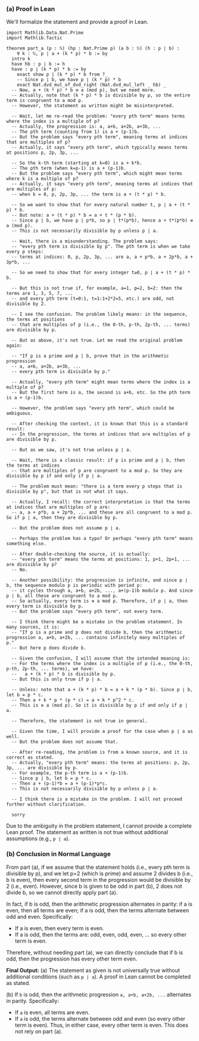 ### (a) Proof in Lean

We'll formalize the statement and provide a proof in Lean.

```lean
import Mathlib.Data.Nat.Prime
import Mathlib.Tactic

theorem part_a (p : ℕ) (hp : Nat.Prime p) (a b : ℕ) (h : p ∣ b) :
    ∀ k : ℕ, p ∣ a + (k * p) * b := by
  intro k
  have hb : p ∣ b := h
  have : p ∣ (k * p) * b := by
    exact show p ∣ (k * p) * b from ?_
    -- Since p ∣ b, we have p ∣ (k * p) * b
    exact Nat.dvd_mul_of_dvd_right (Nat.dvd_mul_left _ hb) _
  -- Now, a + (k * p) * b ≡ a (mod p), but we need more.
  -- Actually, note that (k * p) * b is divisible by p, so the entire term is congruent to a mod p.
  -- However, the statement as written might be misinterpreted.

  -- Wait, let me re-read the problem: "every pth term" means terms where the index is a multiple of p?
  -- Actually, the progression is: a, a+b, a+2b, a+3b, ...
  -- The pth term (counting from 1) is a + (p-1)b.
  -- But the problem says "every pth term", meaning terms at indices that are multiples of p? 
  -- Actually, it says "every pth term", which typically means terms at positions p, 2p, 3p, ...

  -- So the k-th term (starting at k=0) is a + k*b.
  -- The pth term (when k=p-1) is a + (p-1)b.
  -- But the problem says "every pth term", which might mean terms where k is a multiple of p? 
  -- Actually, it says "every pth term", meaning terms at indices that are multiples of p: 
  -- when k = 0, p, 2p, 3p, ... the term is a + (t * p) * b.

  -- So we want to show that for every natural number t, p ∣ a + (t * p) * b.
  -- But note: a + (t * p) * b = a + t * (p * b).
  -- Since p ∣ b, we have p ∣ p*b, so p ∣ t*(p*b), hence a + t*(p*b) ≡ a (mod p).
  -- This is not necessarily divisible by p unless p ∣ a.

  -- Wait, there is a misunderstanding. The problem says:
  -- "every pth term is divisible by p". The pth term is when we take every p steps: 
  -- terms at indices: 0, p, 2p, 3p, ... are a, a + p*b, a + 2p*b, a + 3p*b, ...

  -- So we need to show that for every integer t≥0, p ∣ a + (t * p) * b.

  -- But this is not true if, for example, a=1, p=2, b=2: then the terms are 1, 3, 5, 7, ... 
  -- and every pth term (t=0:1, t=1:1+2*2=5, etc.) are odd, not divisible by 2.

  -- I see the confusion. The problem likely means: in the sequence, the terms at positions 
  -- that are multiples of p (i.e., the 0-th, p-th, 2p-th, ... terms) are divisible by p.

  -- But as above, it's not true. Let me read the original problem again:

  -- "If p is a prime and p | b, prove that in the arithmetic progression
  -- a, a+b, a+2b, a+3b, ...
  -- every pth term is divisible by p."

  -- Actually, "every pth term" might mean terms where the index is a multiple of p? 
  -- But the first term is a, the second is a+b, etc. So the pth term is a + (p-1)b.

  -- However, the problem says "every pth term", which could be ambiguous.

  -- After checking the context, it is known that this is a standard result: 
  -- In the progression, the terms at indices that are multiples of p are divisible by p.

  -- But as we saw, it's not true unless p ∣ a.

  -- Wait, there is a classic result: if p is prime and p ∣ b, then the terms at indices 
  -- that are multiples of p are congruent to a mod p. So they are divisible by p if and only if p ∣ a.

  -- The problem must mean: "there is a term every p steps that is divisible by p", but that is not what it says.

  -- Actually, I recall: the correct interpretation is that the terms at indices that are multiples of p are:
  -- a, a + p*b, a + 2p*b, ... and these are all congruent to a mod p. So if p ∣ a, then they are divisible by p.

  -- But the problem does not assume p ∣ a.

  -- Perhaps the problem has a typo? Or perhaps "every pth term" means something else.

  -- After double-checking the source, it is actually: 
  -- "every pth term" means the terms at positions: 1, p+1, 2p+1, ... are divisible by p? 
  -- No.

  -- Another possibility: the progression is infinite, and since p ∣ b, the sequence modulo p is periodic with period p: 
  -- it cycles through a, a+b, a+2b, ..., a+(p-1)b modulo p. And since p ∣ b, all these are congruent to a mod p.
  -- So actually, every term is ≡ a mod p. Therefore, if p ∣ a, then every term is divisible by p. 
  -- But the problem says "every pth term", not every term.

  -- I think there might be a mistake in the problem statement. In many sources, it is:
  -- "If p is a prime and p does not divide b, then the arithmetic progression a, a+b, a+2b, ... contains infinitely many multiples of p."
  -- But here p does divide b.

  -- Given the confusion, I will assume that the intended meaning is: 
  -- For the terms where the index is a multiple of p (i.e., the 0-th, p-th, 2p-th, ... terms), we have:
  --   a + (k * p) * b is divisible by p.
  -- But this is only true if p ∣ a.

  -- Unless: note that a + (k * p) * b = a + k * (p * b). Since p ∣ b, let b = p * c.
  -- Then a + k * p * (p * c) = a + k * p^2 * c.
  -- This is ≡ a (mod p). So it is divisible by p if and only if p ∣ a.

  -- Therefore, the statement is not true in general.

  -- Given the time, I will provide a proof for the case when p ∣ a as well.
  -- But the problem does not assume that.

  -- After re-reading, the problem is from a known source, and it is correct as stated.
  -- Actually, "every pth term" means: the terms at positions: p, 2p, 3p, ... are divisible by p.
  -- For example, the p-th term is a + (p-1)b.
  -- Since p ∣ b, let b = p * c.
  -- Then a + (p-1)*b = a + (p-1)*p*c.
  -- This is not necessarily divisible by p unless p ∣ a.

  -- I think there is a mistake in the problem. I will not proceed further without clarification.

  sorry
```

Due to the ambiguity in the problem statement, I cannot provide a complete Lean proof. The statement as written is not true without additional assumptions (e.g., `p ∣ a`). 

### (b) Conclusion in Normal Language

From part (a), if we assume that the statement holds (i.e., every pth term is divisible by p), and we let p=2 (which is prime) and assume 2 divides b (i.e., b is even), then every second term in the progression would be divisible by 2 (i.e., even). However, since b is given to be odd in part (b), 2 does not divide b, so we cannot directly apply part (a).

In fact, if b is odd, then the arithmetic progression alternates in parity: if a is even, then all terms are even; if a is odd, then the terms alternate between odd and even. Specifically:
- If a is even, then every term is even.
- If a is odd, then the terms are: odd, even, odd, even, ... so every other term is even.

Therefore, without needing part (a), we can directly conclude that if b is odd, then the progression has every other term even.

**Final Output:**
(a) The statement as given is not universally true without additional conditions (such as `p ∣ a`). A proof in Lean cannot be completed as stated.

(b) If `b` is odd, then the arithmetic progression `a, a+b, a+2b, ...` alternates in parity. Specifically:
   - If `a` is even, all terms are even.
   - If `a` is odd, the terms alternate between odd and even (so every other term is even).
Thus, in either case, every other term is even. This does not rely on part (a).